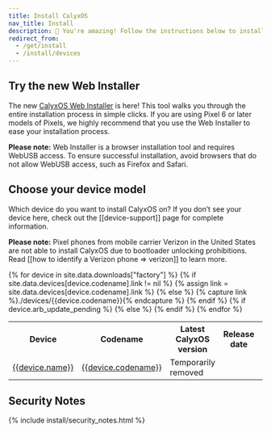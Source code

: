 ```yaml
---
title: Install CalyxOS
nav_title: Install
description: 🥳 You're amazing! Follow the instructions below to install CalyxOS!
redirect_from:
  - /get/install
  - /install/devices
---
```


## Try the new Web Installer

The new [CalyxOS Web Installer](https://install.calyxos.org) is here! This tool walks you through the entire installation process in simple clicks. If you are using Pixel 6 or later models of Pixels, we highly recommend that you use the Web Installer to ease your installation process.

**Please note:** Web Installer is a browser installation tool and requires WebUSB access. To ensure successful installation, avoid browsers that do not allow WebUSB access, such as Firefox and Safari.

## Choose your device model

Which device do you want to install CalyxOS on? If you don’t see your device here, check out the [[device-support]] page for complete information.

**Please note:** Pixel phones from mobile carrier Verizon in the United States are not able to install CalyxOS due to bootloader unlocking prohibitions. Read [[how to identify a Verizon phone => verizon]] to learn more.

<table class="table table-striped download">
<tr>
<th>Device</th>
<th>Codename</th>
<th>Latest CalyxOS version</th>
<th>Release date</th>
</tr>
{% for device in site.data.downloads["factory"] %}
<tr>
{% if site.data.devices[device.codename].link != nil %}
{%   assign link = site.data.devices[device.codename].link %}
{% else %}
{%   capture link %}./devices/{{device.codename}}{% endcapture %}
{% endif %}
<td><a href="{{link}}">{{device.name}}</a></td>
<td><a href="{{link}}">{{device.codename}}</a></td>
{% if device.arb_update_pending %}
<td>Temporarily removed</td>
<td></td>
{% else %}
<td><a href="{{link}}">{{device.version}}</a></td>
<td><a href="{{link}}">{{device.date}}</a></td>
{% endif %}
</tr>
{% endfor %}
</table>

## Security Notes

{% include install/security_notes.html %}
